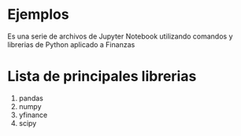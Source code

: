 # Ejemplos
 
Es una serie de archivos de Jupyter Notebook utilizando comandos y librerias de Python aplicado a Finanzas

# Lista de principales librerias

1. pandas
2. numpy
3. yfinance
4. scipy
